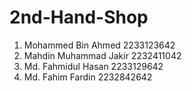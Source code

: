 # 2nd-Hand-Shop

1. Mohammed Bin Ahmed                  	2233123642
2. Mahdin Muhammad Jakir               	2232411042
3. Md. Fahmidul Hasan                 	2233129642
4. Md. Fahim Fardin                    	2232842642
